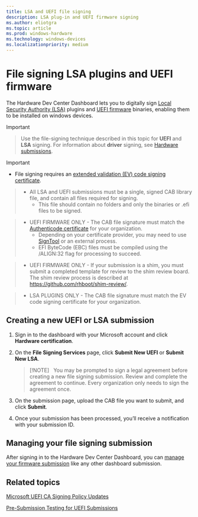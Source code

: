 ```yaml
---
title: LSA and UEFI file signing
description: LSA plug-in and UEFI firmware signing
ms.author: eliotgra
ms.topic: article
ms.prod: windows-hardware
ms.technology: windows-devices
ms.localizationpriority: medium
---
```


# File signing LSA plugins and UEFI firmware

The Hardware Dev Center Dashboard lets you to digitally sign [Local Security Authority (LSA)](https://docs.microsoft.com/windows-server/security/credentials-protection-and-management/configuring-additional-lsa-protection) plugins and [UEFI firmware](https://docs.microsoft.com/windows-hardware/design/device-experiences/oem-uefi) binaries, enabling them to be installed on windows devices.


> [!IMPORTANT]

> Use the file-signing technique described in this topic for **UEFI** and **LSA** signing. 
> For information about **driver** signing, see [Hardware submissions](https://docs.microsoft.com/en-us/windows-hardware/drivers/dashboard/hardware-certification-submissions).

> [!IMPORTANT]
> * File signing requires an [extended validation (EV) code signing certificate](get-a-code-signing-certificate.md).

> * All LSA and UEFI submissions must be a single, signed CAB library file, and contain all files required for signing. 
>   * This file should contain no folders and only the binaries or .efi files to be signed. 

> * UEFI FIRMWARE ONLY - The CAB file signature must match the [Authenticode certificate](https://docs.microsoft.com/windows-hardware/drivers/install/authenticode) for your organization.
>   * Depending on your certificate provider, you may need to use [SignTool](https://msdn.microsoft.com/library/windows/desktop/aa387764) or an external process.
>   * EFI ByteCode (EBC) files must be compiled using the /ALIGN:32 flag for processing to succeed.

>* UEFI FIRMWARE ONLY - If your submission is a shim, you must submit a completed template for review to the shim review board. The shim review process is described at https://github.com/rhboot/shim-review/.

> * LSA PLUGINS ONLY - The CAB file signature must match the EV code signing certificate for your organization. 


## Creating a new UEFI or LSA submission

1.  Sign in to the dashboard with your Microsoft account and click **Hardware certification**.

2.  On the **File Signing Services** page, click **Submit New UEFI** or **Submit New LSA**.
    > [!NOTE]  
    > You may be prompted to sign a legal agreement before creating a new file signing submission. Review and complete the agreement to continue. Every organization only needs to sign the agreement once.

3.  On the submission page, upload the CAB file you want to submit, and click **Submit**.

4. Once your submission has been processed, you’ll receive a notification with your submission ID.

## Managing your file signing submission 

After signing in to the Hardware Dev Center Dashboard, you can [manage your firmware submission](manage-your-hardware-submissions.md) like any other dashboard submission. 

## Related topics

[Microsoft UEFI CA Signing Policy Updates](http://blogs.msdn.com/b/windows_hardware_certification/archive/2013/12/03/microsoft-uefi-ca-signing-policy-updates.aspx)

[Pre-Submission Testing for UEFI Submissions](http://blogs.msdn.com/b/windows_hardware_certification/archive/2013/12/03/pre-submission-testing-for-uefi-submissions.aspx)
